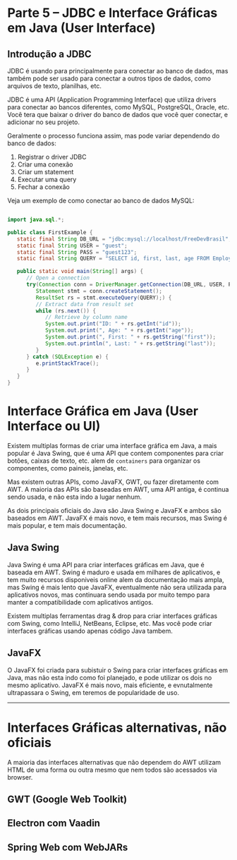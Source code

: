 # Parte 5 – JDBC e Interface Gráficas em Java (User Interface)

Introdução a JDBC
-----------------

JDBC é usando para principalmente para conectar ao banco de dados, mas também pode ser usado para conectar a outros 
tipos de dados, como arquivos de texto, planilhas, etc.

JDBC é uma API (Application Programming Interface) que utiliza drivers para conectar ao bancos diferentes, como
MySQL, PostgreSQL, Oracle, etc. Você tera que baixar o driver do banco de dados que você quer conectar, e adicionar
no seu projeto.

Geralmente o processo funciona assim, mas pode variar dependendo do banco de dados:

1. Registrar o driver JDBC
2. Criar uma conexão
3. Criar um statement
4. Executar uma query
5. Fechar a conexão

Veja um exemplo de como conectar ao banco de dados MySQL:

```java

import java.sql.*;

public class FirstExample {
   static final String DB_URL = "jdbc:mysql://localhost/FreeDevBrasil";
   static final String USER = "guest";
   static final String PASS = "guest123";
   static final String QUERY = "SELECT id, first, last, age FROM Employees";

   public static void main(String[] args) {
      // Open a connection
      try(Connection conn = DriverManager.getConnection(DB_URL, USER, PASS);
         Statement stmt = conn.createStatement();
         ResultSet rs = stmt.executeQuery(QUERY);) {
         // Extract data from result set
         while (rs.next()) {
            // Retrieve by column name
            System.out.print("ID: " + rs.getInt("id"));
            System.out.print(", Age: " + rs.getInt("age"));
            System.out.print(", First: " + rs.getString("first"));
            System.out.println(", Last: " + rs.getString("last"));
         }
      } catch (SQLException e) {
         e.printStackTrace();
      } 
   }
}
```

# Interface Gráfica em Java (User Interface ou UI)

Existem multiplas formas de criar uma interface gráfica em Java, a mais popular é Java Swing, que é uma API que contem componentes para criar botões, caixas de texto, etc. alem de `containers` para organizar os componentes, como paineis, janelas, etc.

Mas existem outras APIs, como JavaFX, GWT, ou fazer diretamente com AWT. A maioria das APIs são baseadas em AWT, uma API antiga, é continua sendo usada, e não esta indo a lugar nenhum.

As dois principais oficiais do Java são Java Swing e JavaFX e ambos são baseados em AWT. JavaFX é mais novo, e tem mais recursos, mas Swing é mais popular, e tem mais documentação.

## Java Swing

Java Swing é uma API para criar interfaces gráficas em Java, que é baseada em AWT. Swing é maduro e usada em milhares de aplicativos, e tem muito recursos disponiveis online alem da documentação mais ampla, mas Swing é mais lento que JavaFX, eventualmente não sera utilizada para aplicativos novos, mas continuara sendo usada por muito tempo para manter a compatibilidade com aplicativos antigos.

Existem multiplas ferramentas drag & drop para criar interfaces gráficas com Swing, como IntelliJ, NetBeans, Eclipse, etc. Mas você pode criar interfaces gráficas usando apenas código Java tambem.

## JavaFX

O JavaFX foi criada para subistuir o Swing para criar interfaces gráficas em Java, mas não esta indo como foi planejado, e pode utilizar os dois no mesmo aplicativo. JavaFX é mais novo, mais eficiente, e evnutalmente ultrapassara o Swing, em teremos de popularidade de uso.

-------------------------------------------------------------------

# Interfaces Gráficas alternativas, não oficiais

A maioria das interfaces alternativas que não dependem do AWT utilizam HTML de uma forma ou
outra mesmo que nem todos são acessados via browser.

## GWT (Google Web Toolkit)

## Electron com Vaadin

## Spring Web com WebJARs






































